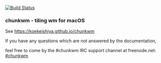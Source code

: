 [![Build Status](https://travis-ci.org/koekeishiya/chunkwm.svg?branch=master)](https://travis-ci.org/koekeishiya/chunkwm)

### chunkwm - tiling wm for macOS
See https://koekeishiya.github.io/chunkwm

If you have any questions which are not answered by the documentation,

feel free to come by the #chunkwm IRC support channel at freenode.net: [#chunkwm](https://webchat.freenode.net/?channels=#chunkwm)
